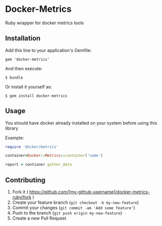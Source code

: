 # Docker-Metrics

Ruby wrapper for docker metrics tools

## Installation

Add this line to your application's Gemfile:

    gem 'docker-metrics'

And then execute:

    $ bundle

Or install it yourself as:

    $ gem install docker-metrics

## Usage

You should have docker already installed on your system before using this library

Example:

``` ruby
require 'docker/metrics'

container=Docker::Metrics::container('name')

report = contianer.gather_data

```

## Contributing

1. Fork it ( https://github.com/[my-github-username]/docker-metrics-ruby/fork )
2. Create your feature branch (`git checkout -b my-new-feature`)
3. Commit your changes (`git commit -am 'Add some feature'`)
4. Push to the branch (`git push origin my-new-feature`)
5. Create a new Pull Request
